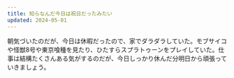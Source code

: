 ```yaml
---
title: 知らなんだ今日は祝日だったみたい
updated: 2024-05-01
---
```


朝気づいたのだが、今日は休暇だったので、家でダラダラしていた。モブサイコや怪獣8号や東京喰種を見たり、ひたすらスプラトゥーンをプレイしていた。仕事は結構たくさんある気がするのだが、今日しっかり休んだ分明日から頑張っていきましょう。
